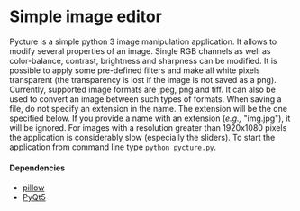 # Simple image editor

Pycture is a simple python 3 image manipulation application. It allows to modify several properties of an image. Single RGB channels as well as color-balance, contrast, brightness and sharpness can be modified. It is possible to apply some pre-defined filters and make all white pixels transparent (the transparency is lost if the image is not saved as a png).
Currently, supported image formats are jpeg, png and tiff. It can also be used to convert an image between such types of formats.
When saving a file, do not specify an extension in the name. The extension will be the one specified below. If you provide a name with an extension (*e.g.,* "img.jpg"), it will be ignored. 
For images with a resolution greater than 1920x1080 pixels the application is considerably slow (especially the sliders).
To start the application from command line type `python pycture.py`.

#### Dependencies
- [pillow](https://python-pillow.org/)
- [PyQt5](https://pypi.org/project/PyQt5/)